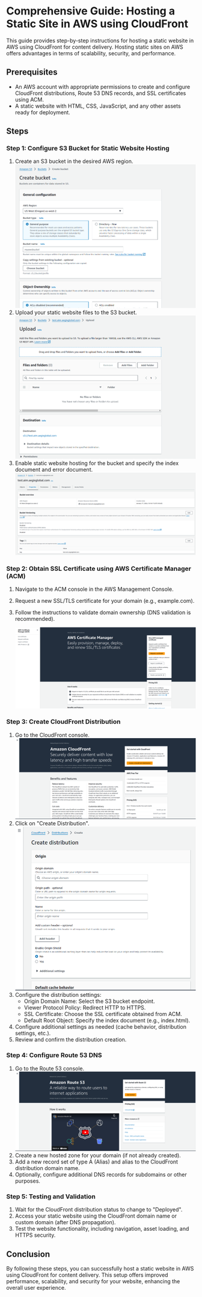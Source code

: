 # Comprehensive Guide: Hosting a Static Site in AWS using CloudFront

This guide provides step-by-step instructions for hosting a static website in AWS using CloudFront for content delivery. Hosting static sites on AWS offers advantages in terms of scalability, security, and performance.

## Prerequisites

- An AWS account with appropriate permissions to create and configure CloudFront distributions, Route 53 DNS records, and SSL certificates using ACM.
- A static website with HTML, CSS, JavaScript, and any other assets ready for deployment.

## Steps

### Step 1: Configure S3 Bucket for Static Website Hosting

1. Create an S3 bucket in the desired AWS region.
    ![image](./images/create_bucket.png)
2. Upload your static website files to the S3 bucket.
    ![image](./images/upload.png)
3. Enable static website hosting for the bucket and specify the index document and error document.
    ![image](./images/properties.png)

### Step 2: Obtain SSL Certificate using AWS Certificate Manager (ACM)

1. Navigate to the ACM console in the AWS Management Console.
2. Request a new SSL/TLS certificate for your domain (e.g., example.com).
3. Follow the instructions to validate domain ownership (DNS validation is recommended).

    ![image](./images/acm.png)

### Step 3: Create CloudFront Distribution

1. Go to the CloudFront console.
    ![image](./images/cloudfront_console.png)
2. Click on "Create Distribution".
    ![image](./images/cloudfront_create.png)
3. Configure the distribution settings:
   - Origin Domain Name: Select the S3 bucket endpoint.
   - Viewer Protocol Policy: Redirect HTTP to HTTPS.
   - SSL Certificate: Choose the SSL certificate obtained from ACM.
   - Default Root Object: Specify the index document (e.g., index.html).
4. Configure additional settings as needed (cache behavior, distribution settings, etc.).
5. Review and confirm the distribution creation.

### Step 4: Configure Route 53 DNS

1. Go to the Route 53 console.
    ![image](./images/route53.png)
2. Create a new hosted zone for your domain (if not already created).
3. Add a new record set of type A (Alias) and alias to the CloudFront distribution domain name.
4. Optionally, configure additional DNS records for subdomains or other purposes.

### Step 5: Testing and Validation

1. Wait for the CloudFront distribution status to change to "Deployed".
2. Access your static website using the CloudFront domain name or custom domain (after DNS propagation).
3. Test the website functionality, including navigation, asset loading, and HTTPS security.

## Conclusion

By following these steps, you can successfully host a static website in AWS using CloudFront for content delivery. This setup offers improved performance, scalability, and security for your website, enhancing the overall user experience.
